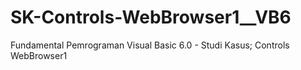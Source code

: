 # SK-Controls-WebBrowser1__VB6
Fundamental Pemrograman Visual Basic 6.0 - Studi Kasus; Controls WebBrowser1
